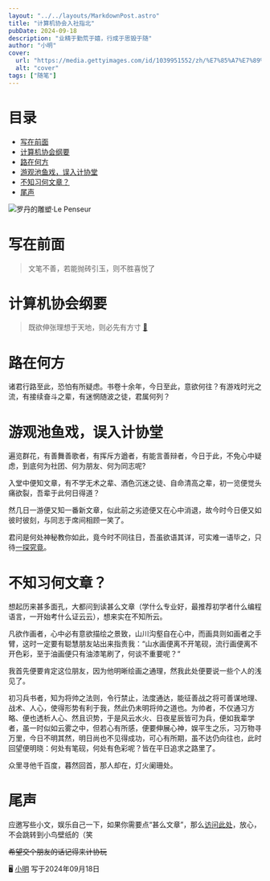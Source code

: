 ```yaml
---
layout: "../../layouts/MarkdownPost.astro"
title: "计算机协会入社指北"
pubDate: 2024-09-18
description: "业精于勤荒于嬉，行成于思毁于随"
author: "小明"
cover:
  url: "https://media.gettyimages.com/id/1039951552/zh/%E7%85%A7%E7%89%87/the-sculpture-der-denker-by-auguste-rodin-can-be-seen-at-the-von-der-heydt-museum-in-wuppertal.jpg?s=612x612&w=0&k=20&c=T5RWo0wHBQI-7zSmXGVxBkEX1F3Prl2aygvFVyhU_AM="
  alt: "cover"
tags: ["随笔"]
---
```


# 目录

- [写在前面](#写在前面)
- [计算机协会纲要](#计算机协会纲要)
- [路在何方](#路在何方)
- [游观池鱼戏，误入计协堂](#游观池鱼戏，误入计协堂)
- [不知习何文章？](#不知习何文章？)
- [尾声](#尾声)

![罗丹的雕塑·Le Penseur](https://media.gettyimages.com/id/1228233374/zh/%E7%85%A7%E7%89%87/iconic-sculpture-the-thinker-is-seen-at-the-rodin-museum-in-paris-france-on-august-27-2020-it.jpg?s=612x612&w=0&k=20&c=B_QiVgu4-NmgPgRPIC7k9c_Qhwv9VEIm_qhfSls8yGs=)

# 写在前面

> 文笔不善，若能抛砖引玉，则不胜喜悦了

# 计算机协会纲要

> 既欲伸张理想于天地，则必先有方寸
> [📖](https://github.com/nbtca/documents/blob/main/archived/2024/计算机协会纲要.md)

# 路在何方

诸君行路至此，恐怕有所疑虑。书卷十余年，今日至此，意欲何往？有游戏时光之流，有接续奋斗之辈，有迷惘随波之徒，君属何列？

# 游观池鱼戏，误入计协堂

遍览群花，有善舞善歌者，有挥斥方遒者，有能言善辩者，今日于此，不免心中疑虑，到底何为社团、何为朋友、何为同志呢?

入堂中便知文章，有不学无术之辈、酒色沉迷之徒、自命清高之辈，初一览便觉头痛欲裂，吾辈于此何日得道？

然几日一游便又知一番新文章，似此前之劣迹便又在心中消退，故今时今日便又如彼时彼刻，与同志于席间相顾一笑了。

君问是何处神秘教你如此，竟今时不同往日，吾虽欲语其详，可实难一语毕之，只待[一探究竟](https://github.com/nbtca/)。

# 不知习何文章？

想起历来甚多面孔，大都问到读甚么文章（学什么专业好，最推荐初学者什么编程语言，一开始考什么证云云），想来实在不知所云。

凡欲作画者，心中必有意欲描绘之景致，山川沟壑自在心中，而画具则如画者之手臂，这时一定要有聪慧朋友站出来指责我：“山水画便离不开笔砚，流行画便离不开色彩，至于油画便只有油漆笔刷了，何谈不重要呢？“

我首先便要肯定这位朋友，因为他明晰绘画之通理，然我此处便要说一些个人的浅见了。

初习兵书者，知为将帅之法则，令行禁止，法度通达，能征善战之将可善谋地理、战术、人心，使得形势有利于我，然此仍未明将帅之道也。为帅者，不仅通习方略、便也透析人心、然且识势，于是风云水火、日夜星辰皆可为兵，便如我辈学者，虽一时似如云雾之中，但若心有所感，便要伸展心神，娱平生之乐，习万物寻万里，今日不明其然，明日尚也不见得成功，可心有所期，虽不达仍向往也，此时回望便明晓：何处有笔砚，何处有色彩呢？皆在平日追求之路里了。

众里寻他千百度，暮然回首，那人却在，灯火阑珊处。

# 尾声

应邀写些小文，娱乐自己一下，如果你需要点“甚么文章”，那么[访问此处](./计算机协会入社指南)，放心，不会跳转到小鸟壁纸的（笑

~~希望交个朋友的话记得来计协玩~~

🖥 [小明](https://m1ng.space/) 写于2024年09月18日
